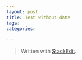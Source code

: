 ```yaml
---
layout: post
title: Test without date
tags:
categories: 
 
---
```


> Written with [StackEdit](https://stackedit.io/).
<!--stackedit_data:
eyJoaXN0b3J5IjpbLTE4Njc4MDA1NDddfQ==
-->